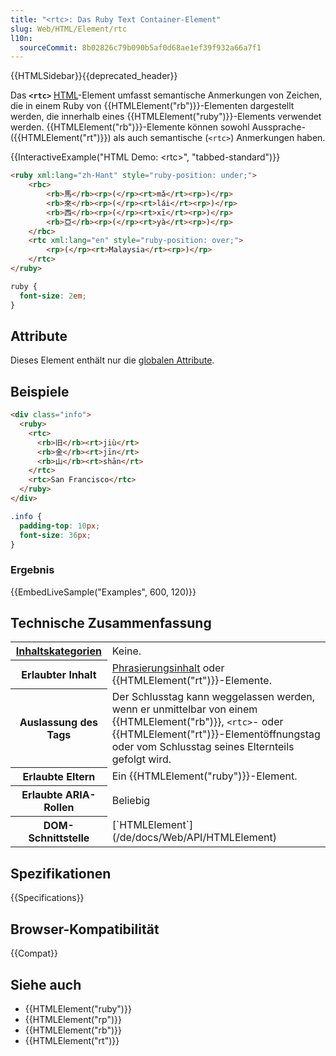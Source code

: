 ```yaml
---
title: "<rtc>: Das Ruby Text Container-Element"
slug: Web/HTML/Element/rtc
l10n:
  sourceCommit: 8b02826c79b090b5af0d68ae1ef39f932a66a7f1
---
```


{{HTMLSidebar}}{{deprecated_header}}

Das **`<rtc>`** [HTML](/de/docs/Web/HTML)-Element umfasst semantische Anmerkungen von Zeichen, die in einem Ruby von {{HTMLElement("rb")}}-Elementen dargestellt werden, die innerhalb eines {{HTMLElement("ruby")}}-Elements verwendet werden. {{HTMLElement("rb")}}-Elemente können sowohl Aussprache- ({{HTMLElement("rt")}}) als auch semantische (`<rtc>`) Anmerkungen haben.

{{InteractiveExample("HTML Demo: &lt;rtc&gt;", "tabbed-standard")}}

```html interactive-example
<ruby xml:lang="zh-Hant" style="ruby-position: under;">
    <rbc>
        <rb>馬</rb><rp>(</rp><rt>mǎ</rt><rp>)</rp>
        <rb>來</rb><rp>(</rp><rt>lái</rt><rp>)</rp>
        <rb>西</rb><rp>(</rp><rt>xī</rt><rp>)</rp>
        <rb>亞</rb><rp>(</rp><rt>yà</rt><rp>)</rp>
    </rbc>
    <rtc xml:lang="en" style="ruby-position: over;">
        <rp>(</rp><rt>Malaysia</rt><rp>)</rp>
    </rtc>
</ruby>
```

```css interactive-example
ruby {
  font-size: 2em;
}
```

## Attribute

Dieses Element enthält nur die [globalen Attribute](/de/docs/Web/HTML/Global_attributes).

## Beispiele

```html
<div class="info">
  <ruby>
    <rtc>
      <rb>旧</rb><rt>jiù</rt>
      <rb>金</rb><rt>jīn</rt>
      <rb>山</rb><rt>shān</rt>
    </rtc>
    <rtc>San Francisco</rtc>
  </ruby>
</div>
```

```css hidden
.info {
  padding-top: 10px;
  font-size: 36px;
}
```

### Ergebnis

{{EmbedLiveSample("Examples", 600, 120)}}

## Technische Zusammenfassung

<table class="properties">
  <tbody>
    <tr>
      <th scope="row">
        <a href="/de/docs/Web/HTML/Content_categories"
          >Inhaltskategorien</a
        >
      </th>
      <td>Keine.</td>
    </tr>
    <tr>
      <th scope="row">Erlaubter Inhalt</th>
      <td>
        <a href="/de/docs/Web/HTML/Content_categories#phrasing_content"
          >Phrasierungsinhalt</a
        >
        oder {{HTMLElement("rt")}}-Elemente.
      </td>
    </tr>
    <tr>
      <th scope="row">Auslassung des Tags</th>
      <td>
        Der Schlusstag kann weggelassen werden, wenn er unmittelbar von einem
        {{HTMLElement("rb")}}, <code>&lt;rtc&gt;</code>- oder
        {{HTMLElement("rt")}}-Elementöffnungstag oder vom Schlusstag seines
        Elternteils gefolgt wird.
      </td>
    </tr>
    <tr>
      <th scope="row">Erlaubte Eltern</th>
      <td>Ein {{HTMLElement("ruby")}}-Element.</td>
    </tr>
    <tr>
      <th scope="row">Erlaubte ARIA-Rollen</th>
      <td>Beliebig</td>
    </tr>
    <tr>
      <th scope="row">DOM-Schnittstelle</th>
      <td>[`HTMLElement`](/de/docs/Web/API/HTMLElement)</td>
    </tr>
  </tbody>
</table>

## Spezifikationen

{{Specifications}}

## Browser-Kompatibilität

{{Compat}}

## Siehe auch

- {{HTMLElement("ruby")}}
- {{HTMLElement("rp")}}
- {{HTMLElement("rb")}}
- {{HTMLElement("rt")}}

